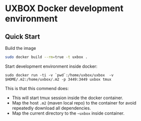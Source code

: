 # UXBOX Docker development environment #

## Quick Start ##

Build the image

```bash
sudo docker build --rm=true -t uxbox .
```

Start development environment inside docker:

```
sudo docker run -ti -v `pwd`:/home/uxbox/uxbox  -v $HOME/.m2:/home/uxbox/.m2 -p 3449:3449 uxbox tmux
```

This is that this commend does:

- This will start tmux session inside the docker container.
- Map the host `.m2` (maven local repo) to the container for avoid repeatedly download all dependencies.
- Map the current directory to the `~uxbox` inside container.
